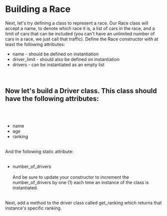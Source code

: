 # Building a Race <br>
Next, let's try defining a class to represent a race. Our Race class will accept a name, to denote which race it is, a list of cars in the race, and a limit of cars that can be included (you can't have an unlimited number of cars in a race, we just call that traffic). Define the Race constructor with at least the following attributes:

* name - should be defined on instantiation <br>
* driver_limit - should also be defined on instantiation<br>
* drivers - can be instantiated as an empty list <br><br><br>

## Now let's build a Driver class. This class should have the following attributes:
<br><br>
* name <br>
* age <br>
* ranking <br><br>

And the following static attribute:<br><br>

* number_of_drivers <br><br>
And be sure to update your constructor to increment the number_of_drivers by one (1) each time an instance of the class is instantiated.<br><br>

Next, add a method to the driver class called get_ranking which returns that instance's specific ranking.
